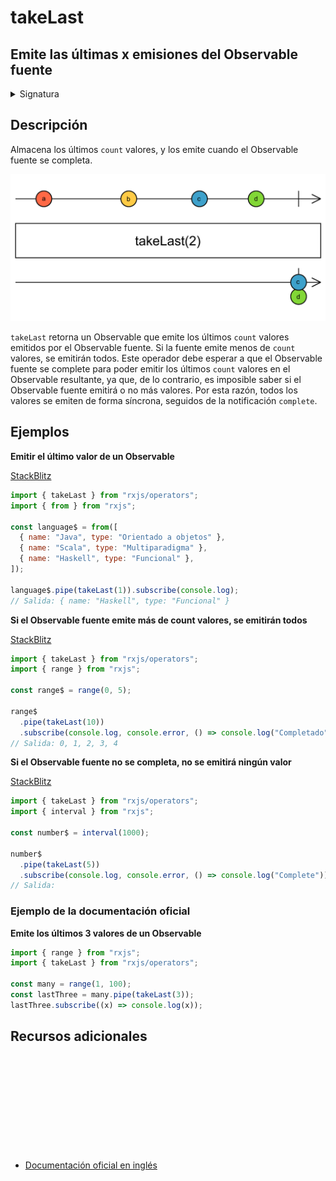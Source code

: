 # takeLast

<h2 class="subtitle"> Emite las últimas x emisiones del Observable fuente
</h2>

<details>
<summary>Signatura</summary>

### Firma

`takeLast<T>(count: number): MonoTypeOperatorFunction<T>`

### Parámetros

<table>
<tr><td>count</td><td>El máximo número de valores que se emitirán del final de la secuencia de emisiones del Observable fuente.</td></tr>
</table>

### Retorna

`MonoTypeOperatorFunction<T>`: Un Observable que emite las últimas `count` emisiones del Observable fuente.

### Lanza

`ArgumentOutOfRangeError` Al usar `takeLast(i)`, se lanza un Error `ArgumentOutOrRangeError` si `i < 0`.

</details>

## Descripción

Almacena los últimos `count` valores, y los emite cuando el Observable fuente se completa.

<img src="assets/images/marble-diagrams/filtering/takeLast.png" alt="Diagrama de canicas del operador takeLast">

`takeLast` retorna un Observable que emite los últimos `count` valores emitidos por el Observable fuente. Si la fuente emite menos de `count` valores, se emitirán todos. Este operador debe esperar a que el Observable fuente se complete para poder emitir los últimos `count` valores en el Observable resultante, ya que, de lo contrario, es imposible saber si el Observable fuente emitirá o no más valores. Por esta razón, todos los valores se emiten de forma síncrona, seguidos de la notificación `complete`.

## Ejemplos

**Emitir el último valor de un Observable**

<a target="_blank" href="https://stackblitz.com/edit/rxjs-takelast-1?file=index.ts">StackBlitz</a>

```javascript
import { takeLast } from "rxjs/operators";
import { from } from "rxjs";

const language$ = from([
  { name: "Java", type: "Orientado a objetos" },
  { name: "Scala", type: "Multiparadigma" },
  { name: "Haskell", type: "Funcional" },
]);

language$.pipe(takeLast(1)).subscribe(console.log);
// Salida: { name: "Haskell", type: "Funcional" }
```

**Si el Observable fuente emite más de count valores, se emitirán todos**

<a target="_blank" href="https://stackblitz.com/edit/rxjs-takelast-2?file=index.ts">StackBlitz</a>

```javascript
import { takeLast } from "rxjs/operators";
import { range } from "rxjs";

const range$ = range(0, 5);

range$
  .pipe(takeLast(10))
  .subscribe(console.log, console.error, () => console.log("Completado"));
// Salida: 0, 1, 2, 3, 4
```

**Si el Observable fuente no se completa, no se emitirá ningún valor**

<a target="_blank" href="https://stackblitz.com/edit/rxjs-takelast-3?file=index.ts">StackBlitz</a>

```javascript
import { takeLast } from "rxjs/operators";
import { interval } from "rxjs";

const number$ = interval(1000);

number$
  .pipe(takeLast(5))
  .subscribe(console.log, console.error, () => console.log("Complete"));
// Salida:
```

### Ejemplo de la documentación oficial

**Emite los últimos 3 valores de un Observable**

```javascript
import { range } from "rxjs";
import { takeLast } from "rxjs/operators";

const many = range(1, 100);
const lastThree = many.pipe(takeLast(3));
lastThree.subscribe((x) => console.log(x));
```

<div class="page-footer">

## Recursos adicionales

<a target="_blank" href="https://github.com/ReactiveX/rxjs/blob/master/src/internal/operators/takeLast.ts">
<svg>
  <use xlink:href="/assets/icons/source.svg#source-code"></use>
</svg>
</a>
</div>

- <a target="_blank" href="https://rxjs.dev/api/operators/takeLast">Documentación oficial en inglés</a>
